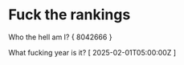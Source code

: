 # Fuck the rankings

Who the hell am I?
{ 8042666 }

What fucking year is it?
[ 2025-02-01T05:00:00Z ]
